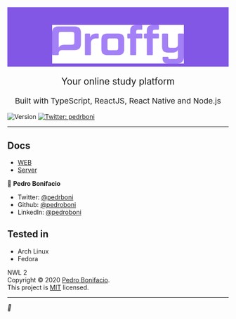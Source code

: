 <div style="background-color: #8257E5; padding-top: 1px; width: 100%">
  <h1 align="center">
    <img src="logoGit.svg" alt="Proffy logo" title="Proffy logo" width="300">
    <br>
  </h1>
</div>
<p align="center" style="font-size: 1.3rem;">Your online study platform</p>
<p align="center" style="font-size: 1.1rem;">Built with TypeScript, ReactJS, React Native and Node.js</p>
  <img alt="Version" src="https://img.shields.io/badge/version-1.0.0-blue.svg?cacheSeconds=2592000" />
  <a href="https://twitter.com/pedrboni" target="_blank">
    <img alt="Twitter: pedrboni" src="https://img.shields.io/twitter/follow/pedrboni.svg?style=social" />
  </a>

<hr />  

## Docs  

- [WEB](web/README.md)  
- [Server](server/README.md)

👤 **Pedro Bonifacio**

* Twitter: [@pedrboni](https://twitter.com/pedrboni)
* Github: [@pedroboni](https://github.com/pedroboni)
* LinkedIn: [@pedroboni](https://linkedin.com/in/pedroboni)

## Tested in

- Arch Linux 
- Fedora

NWL 2  
Copyright © 2020 [Pedro Bonifacio](https://github.com/pedroboni).<br />
This project is [MIT](https://github.com/pedroboni/proffy) licensed.

***
_💜_

